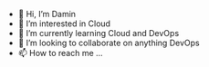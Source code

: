 - 👋 Hi, I’m Damin
- 👀 I’m interested in Cloud
- 🌱 I’m currently learning Cloud and DevOps
- 💞️ I’m looking to collaborate on anything DevOps
- 📫 How to reach me ...

<!---
DevOpsdamian/DevOpsdamian is a ✨ special ✨ repository because its `README.md` (this file) appears on your GitHub profile.
You can click the Preview link to take a look at your changes.
--->
